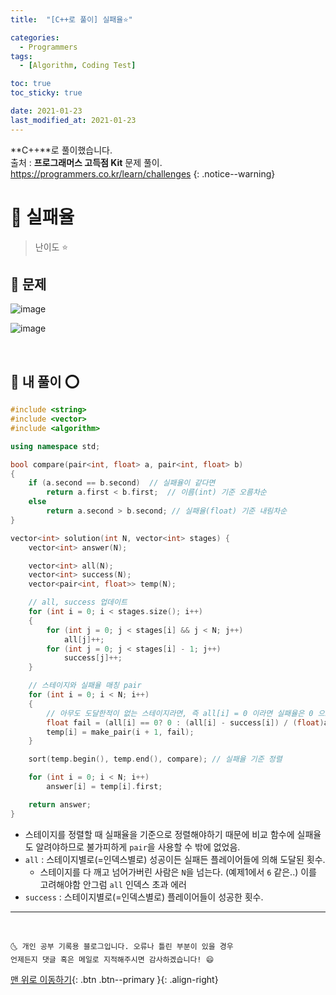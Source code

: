 ```yaml
---
title:  "[C++로 풀이] 실패율⭐" 

categories:
  - Programmers
tags:
  - [Algorithm, Coding Test]

toc: true
toc_sticky: true

date: 2021-01-23
last_modified_at: 2021-01-23
---
```

**C++**로 풀이했습니다.  
출처 : **프로그래머스 고득점 Kit** 문제 풀이. <https://programmers.co.kr/learn/challenges>
{: .notice--warning}

# 📌 실패율

> 난이도 ⭐

## 🚀 문제

![image](https://user-images.githubusercontent.com/42318591/105573291-cc145580-5d9f-11eb-82d5-ce4e49fe1daf.png)

![image](https://user-images.githubusercontent.com/42318591/105573294-d7678100-5d9f-11eb-963a-2c7149ea7db9.png)

<br>

## 🚀 내 풀이 ⭕

```cpp
#include <string>
#include <vector>
#include <algorithm>

using namespace std;

bool compare(pair<int, float> a, pair<int, float> b)
{
    if (a.second == b.second)  // 실패율이 같다면
        return a.first < b.first;  // 이름(int) 기준 오름차순
    else
        return a.second > b.second; // 실패율(float) 기준 내림차순
}

vector<int> solution(int N, vector<int> stages) {
    vector<int> answer(N);

    vector<int> all(N);
    vector<int> success(N);
    vector<pair<int, float>> temp(N);

    // all, success 업데이트
    for (int i = 0; i < stages.size(); i++)
    {
        for (int j = 0; j < stages[i] && j < N; j++)
            all[j]++;
        for (int j = 0; j < stages[i] - 1; j++)
            success[j]++;
    }

    // 스테이지와 실패율 매칭 pair
    for (int i = 0; i < N; i++)
    {
        // 아무도 도달한적이 없는 스테이지라면, 즉 all[i] = 0 이라면 실패율은 0 으로.
        float fail = (all[i] == 0? 0 : (all[i] - success[i]) / (float)all[i]); 
        temp[i] = make_pair(i + 1, fail);
    }

    sort(temp.begin(), temp.end(), compare); // 실패율 기준 정렬

    for (int i = 0; i < N; i++)
        answer[i] = temp[i].first;

    return answer;
}
```

- 스테이지를 정렬할 때 실패율을 기준으로 정렬해야하기 때문에 비교 함수에 실패율도 알려야하므로 불가피하게 `pair`을 사용할 수 밖에 없었음. 
- `all` : 스테이지별로(=인덱스별로) 성공이든 실패든 플레이어들에 의해 도달된 횟수.
  - 스테이지를 다 깨고 넘어가버린 사람은 `N`을 넘는다. (예제1에서 `6` 같은..) 이를 고려해야함 안그럼 `all` 인덱스 초과 에러 
- `success` : 스테이지별로(=인덱스별로) 플레이어들이 성공한 횟수.



***
<br>

    🌜 개인 공부 기록용 블로그입니다. 오류나 틀린 부분이 있을 경우 
    언제든지 댓글 혹은 메일로 지적해주시면 감사하겠습니다! 😄

[맨 위로 이동하기](#){: .btn .btn--primary }{: .align-right}